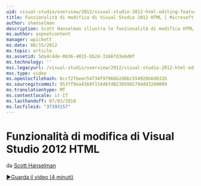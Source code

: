 ```yaml
---
uid: visual-studio/overview/2012/visual-studio-2012-html-editing-features
title: Funzionalità di modifica di Visual Studio 2012 HTML | Microsoft Docs
author: shanselman
description: Scott Hanselman illustra le funzionalità di modifica HTML in Visual Studio 2012.
ms.author: aspnetcontent
manager: wpickett
ms.date: 08/15/2012
ms.topic: article
ms.assetid: 5da4c4de-0836-4815-b524-3166fd3e6d0f
ms.technology: ''
msc.legacyurl: /visual-studio/overview/2012/visual-studio-2012-html-editing-features
msc.type: video
ms.openlocfilehash: 6ccf2fbeec54734f97966b2d8bc554928b6d832b
ms.sourcegitcommit: 953ff9ea4369f154d6fd0239599279ddd3280009
ms.translationtype: MT
ms.contentlocale: it-IT
ms.lasthandoff: 07/03/2018
ms.locfileid: "37393157"
---
```

<a name="visual-studio-2012-html-editing-features"></a>Funzionalità di modifica di Visual Studio 2012 HTML
====================
da [Scott Hanselman](https://github.com/shanselman)

[&#9654;Guarda il video (4 minuti)](https://channel9.msdn.com/Blogs/ASP-NET-Site-Videos/visual-studio-2012-html-editing-features)
